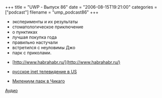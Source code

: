 +++
title = "UWP - Выпуск 86"
date = "2006-08-15T19:21:00"
categories = ["podcast"]
filename = "ump_podcast86"
+++

- эксперименты и их результаты
- стоматологическое приключение
- о пунктиках
- лучшая покупка года
- правильно настучали
- встретился с неуловимы Джо
- парк с приколами.


* [http://www.habrahabr.ru/](http://www.habrahabr.ru/)

* [русское inet телевидение в US](http://www.tvrossiya.com/)

* [Милениум парк в Чикаго](http://picasaweb.google.com/umputun/MilleniumParkChicago81306)

[Аудио](https://podcast.umputun.com/media/ump_podcast86.mp3)
<audio src="https://podcast.umputun.com/media/ump_podcast86.mp3" preload="none">